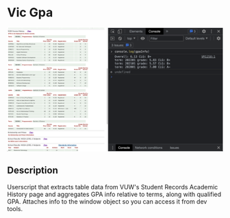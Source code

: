 # Vic Gpa

![img](./vicGPA.png)

## Description 

Userscript that extracts table data from VUW's Student Records Academic History page and aggregates GPA info
relative to terms, along with qualified GPA. Attaches info to the window object so you can access it from dev tools.